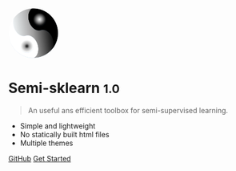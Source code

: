 <!-- _coverpage.md -->
<img width="100px" style="border-radius: 50%" src="./Logo.png" > 
<!-- ![logo](Logo.png) -->

# Semi-sklearn <small>1.0</small>

> An useful ans efficient toolbox for semi-supervised learning.

- Simple and lightweight
- No statically built html files
- Multiple themes

[GitHub](https://github.com/YGZWQZD/Semi-sklearn/)
[Get Started](?id=Introduction)